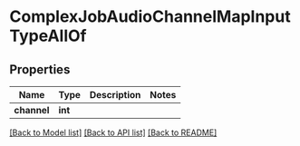 # ComplexJobAudioChannelMapInputTypeAllOf

## Properties
Name | Type | Description | Notes
------------ | ------------- | ------------- | -------------
**channel** | **int** |  | 

[[Back to Model list]](../README.md#documentation-for-models) [[Back to API list]](../README.md#documentation-for-api-endpoints) [[Back to README]](../README.md)


